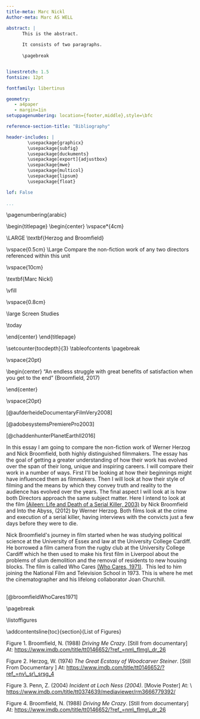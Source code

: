 ```yaml
---
title-meta: Marc Nickl
Author-meta: Marc AS WELL

abstract: |
      This is the abstract.
    
      It consists of two paragraphs.
      
      \pagebreak


linestretch: 1.5
fontsize: 12pt

fontfamily: libertinus

geometry:
   - a4paper
   - margin=1in
setuppagenumbering: location={footer,middle},style=\bfc

reference-section-title: "Bibliography"

header-includes: |
        \usepackage{graphicx}
        \usepackage{subfig}
        \usepackage{duckuments}
        \usepackage[export]{adjustbox}
        \usepackage{mwe}
        \usepackage{multicol}
        \usepackage{lipsum}
        \usepackage{float}

lof: False
            
...
```



\pagenumbering{arabic}



\begin{titlepage}
    \begin{center}
        \vspace*{4cm}
            
  \LARGE
        \textbf{Herzog and Broomfield}
            
 \vspace{0.5cm}
        \Large
        Compare the non-fiction work of any two directors referenced within this unit
            
   \vspace{10cm}
            
\textbf{Marc Nickl}
            
\vfill
            
            
 \vspace{0.8cm}
                        
   \large
        Screen Studies 
        
\today
            
 \end{center}
\end{titlepage}


\setcounter{tocdepth}{3}
\tableofcontents
\pagebreak

\vspace{20pt}

\begin{center}
“An endless struggle with great benefits of satisfaction when you get to the end” (Broomfield, 2017)

\end{center}

\vspace{20pt}

[@aufderheideDocumentaryFilmVery2008]

[@adobesystemsPremierePro2003]

[@chaddenhunterPlanetEarthII2016]



In this essay I am going to compare the non-fiction work of Werner Herzog and Nick Broomfield, both highly distinguished filmmakers. The essay has the goal of getting a greater understanding of how their work has evolved over the span of their long, unique and inspiring careers. I will compare their work in a number of ways. First I'll be looking at how their beginnings might have influenced them as filmmakers. Then I will look at how their style of filming and the means by which they convey truth and reality to the audience has evolved over the years. The final aspect I will look at is how both Directors approach the same subject matter. Here I intend to look at the film [(Aileen: Life and Death of a Serial Killer, 2003)](https://paperpile.com/c/SdLVV0/U8hP/?noauthor=1) by Nick Broomfield and Into the Abyss, (2012) by Werner Herzog. Both films look at the crime and execution of a serial killer, having interviews with the convicts just a few days before they were to die.

Nick Broomfield's journey in film started when he was studying political science at the University of Essex and law at the University College Cardiff. He borrowed a film camera from the rugby club at the University College Cardiff which he then used to make his first film in Liverpool about the problems of slum demolition and the removal of residents to new housing blocks. The film is called Who Cares [(Who Cares, 1971)](https://paperpile.com/c/SdLVV0/W0Hr/?noauthor=1).  This led to him joining the National Film and Television School in 1973. This is where he met the cinematographer and his lifelong collaborator Joan Churchill.

## 

[@broomfieldWhoCares1971] 

\pagebreak

\listoffigures

\addcontentsline{toc}{section}{List of Figures}

Figure 1. Broomfield, N. (1988) _Driving Me Crazy_.  [Still from documentary] At: https://www.imdb.com/title/tt0146652/?ref_=nm\_flmg\_dr_26  
  
Figure 2. Herzog, W. (1974) _The Great Ecstasy of Woodcarver Steiner_.  [Still From Documentary ] At: https://www.imdb.com/title/tt0146652/?ref_=nv\_sr\_srsg_4  
  
Figure 3. Penn, Z. (2004) _Incident at Loch Ness (2004)_.  [Movie Poster] At: \\ https://www.imdb.com/title/tt0374639/mediaviewer/rm3666779392/  
  
Figure 4. Broomfield, N. (1988) _Driving Me Crazy_.  [Still from documentary\] At: https://www.imdb.com/title/tt0146652/?ref_=nm\_flmg\_dr_26


